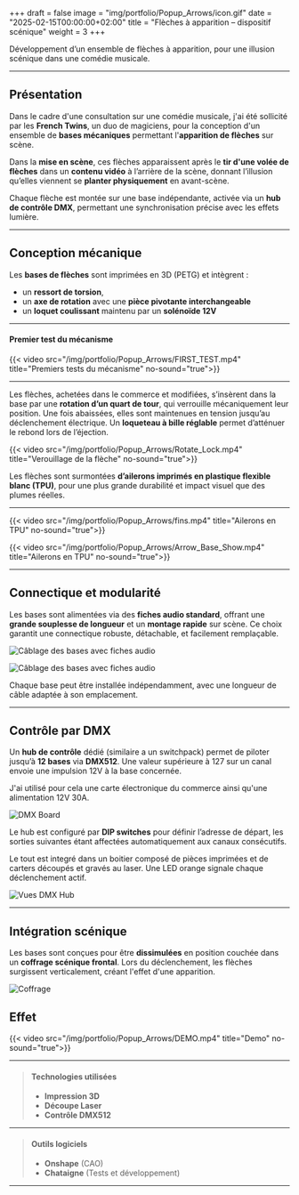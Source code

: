 +++
draft = false
image = "img/portfolio/Popup_Arrows/icon.gif"
date = "2025-02-15T00:00:00+02:00"
title = "Flèches à apparition – dispositif scénique"
weight = 3
+++

Développement d’un ensemble de flèches à apparition, pour une illusion scénique dans une comédie musicale.
<!--more-->

---

## Présentation

Dans le cadre d'une consultation sur une comédie musicale, j'ai été sollicité par les **French Twins**, un duo de magiciens, pour la conception d'un ensemble de **bases mécaniques** permettant l'**apparition de flèches** sur scène.

Dans la **mise en scène**, ces flèches apparaissent après le **tir d'une volée de flèches** dans un **contenu vidéo** à l’arrière de la scène, donnant l’illusion qu’elles viennent se **planter physiquement** en avant-scène.

Chaque flèche est montée sur une base indépendante, activée via un **hub de contrôle DMX**, permettant une synchronisation précise avec les effets lumière.


---

## Conception mécanique

Les **bases de flèches** sont imprimées en 3D (PETG) et intègrent :

- un **ressort de torsion**,
- un **axe de rotation** avec une **pièce pivotante interchangeable**
- un **loquet coulissant** maintenu par un **solénoïde 12V**

---

#### **Premier test du mécanisme**

{{< video src="/img/portfolio/Popup_Arrows/FIRST_TEST.mp4" title="Premiers tests du mécanisme" no-sound="true">}}  

---
  
Les flèches, achetées dans le commerce et modifiées, s’insèrent dans la base par une **rotation d’un quart de tour**, qui verrouille mécaniquement leur position. Une fois abaissées, elles sont maintenues en tension jusqu’au déclenchement électrique. Un **loqueteau à bille réglable** permet d’atténuer le rebond lors de l’éjection.

{{< video src="/img/portfolio/Popup_Arrows/Rotate_Lock.mp4" title="Verouillage de la flèche" no-sound="true">}}  

Les flèches sont surmontées **d’ailerons imprimés en plastique flexible blanc (TPU)**, pour une plus grande durabilité et impact visuel que des plumes réelles.

---

{{< video src="/img/portfolio/Popup_Arrows/fins.mp4" title="Ailerons en TPU" no-sound="true">}}  

{{< video src="/img/portfolio/Popup_Arrows/Arrow_Base_Show.mp4" title="Ailerons en TPU" no-sound="true">}}  

---

## Connectique et modularité

Les bases sont alimentées via des **fiches audio standard**, offrant une **grande souplesse de longueur** et un **montage rapide** sur scène. Ce choix garantit une connectique robuste, détachable, et facilement remplaçable.

![Câblage des bases avec fiches audio](/img/portfolio/Popup_Arrows/Audio_Connector.png)

<img src="{{ $resized.RelPermalink }}" alt="Câblage des bases avec fiches audio">



Chaque base peut être installée indépendamment, avec une longueur de câble adaptée à son emplacement.

---

## Contrôle par DMX

Un **hub de contrôle** dédié (similaire a un switchpack) permet de piloter jusqu’à **12 bases** via **DMX512**. Une valeur supérieure à 127 sur un canal envoie une impulsion 12V à la base concernée.

J'ai utilisé pour cela une carte électronique du commerce ainsi qu'une alimentation 12V 30A.

![DMX Board](/img/portfolio/Popup_Arrows/DMX_Board.png)

Le hub est configuré par **DIP switches** pour définir l’adresse de départ, les sorties suivantes étant affectées automatiquement aux canaux consécutifs.

Le tout est integré dans un boitier composé de pièces imprimées et de carters découpés et gravés au laser. Une LED orange signale chaque déclenchement actif.

![Vues DMX Hub](/img/portfolio/Popup_Arrows/DMX_Hub_2.png)

---

## Intégration scénique

Les bases sont conçues pour être **dissimulées** en position couchée dans un **coffrage scénique frontal**. Lors du déclenchement, les flèches surgissent verticalement, créant l'effet d'une apparition.

![Coffrage](/img/portfolio/Popup_Arrows/Coffrage.jpg)

## Effet

{{< video src="/img/portfolio/Popup_Arrows/DEMO.mp4" title="Demo" no-sound="true">}}

---

>#### Technologies utilisées
>
>- **Impression 3D**  
>- **Découpe Laser**  
>- **Contrôle DMX512**

---

>#### Outils logiciels
>
>- **Onshape** (CAO)
>- **Chataigne** (Tests et développement)

---